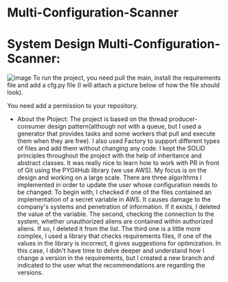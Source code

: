 # Multi-Configuration-Scanner

# System Design Multi-Configuration-Scanner:
![image](https://github.com/ShakuriAvi/Multi-Configuration-Scanner/assets/65177459/6bae7700-6b90-49c1-aea9-77363a2cd3cf)
To run the project, you need pull the main, install the requirements file and add a cfg.py file (I will attach a picture below of how the file should look).


You need add a permission to your repository.
* About the Ptoject:
The project is based on the thread producer-consumer design pattern(although not with a queue, but I used a generator that provides tasks and some workers that pull and execute them when they are free). I also used Factory to support different types of files and add them without changing any code.  I kept the SOLID principles throughout the project with the help of inheritance and abstract classes. It was really nice to learn how to work with PR in front of Git using the PYGitHub library (we use AWS). My focus is on the design and working on a large scale. There are three algorithms I implemented in order to update the user whose configuration needs to be changed:
To begin with, I checked if one of the files contained an implementation of a secret variable in AWS. It causes damage to the company's systems and penetration of information. If it exists, I deleted the value of the variable.
The second, checking the connection to the system, whether unauthorized aliens are contained within authorized aliens. If so, I deleted it from the list. 
The third one is a little more complex, I used a library that checks requirements files, if one of the values in the library is incorrect, it gives suggestions for optimization. In this case, I didn't have time to delve deeper and understand how I change a version in the requirements, but I created a new branch and indicated to the user what the recommendations are regarding the versions.
